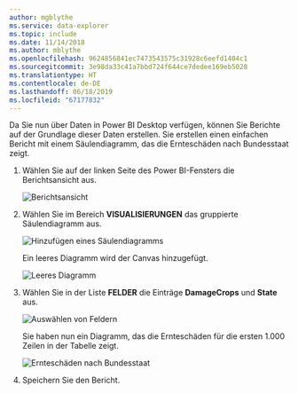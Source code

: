 ```yaml
---
author: mgblythe
ms.service: data-explorer
ms.topic: include
ms.date: 11/14/2018
ms.author: mblythe
ms.openlocfilehash: 9624856841ec7473543575c31928c6eefd1404c1
ms.sourcegitcommit: 3e98da33c41a7bbd724f644ce7dedee169eb5028
ms.translationtype: HT
ms.contentlocale: de-DE
ms.lasthandoff: 06/18/2019
ms.locfileid: "67177832"
---
```

Da Sie nun über Daten in Power BI Desktop verfügen, können Sie Berichte auf der Grundlage dieser Daten erstellen. Sie erstellen einen einfachen Bericht mit einem Säulendiagramm, das die Ernteschäden nach Bundesstaat zeigt.

1. Wählen Sie auf der linken Seite des Power BI-Fensters die Berichtsansicht aus.

    ![Berichtsansicht](media/data-explorer-power-bi-visualize-basic/report-view.png)

1. Wählen Sie im Bereich **VISUALISIERUNGEN** das gruppierte Säulendiagramm aus.

    ![Hinzufügen eines Säulendiagramms](media/data-explorer-power-bi-visualize-basic/add-column-chart.png)

    Ein leeres Diagramm wird der Canvas hinzugefügt.

    ![Leeres Diagramm](media/data-explorer-power-bi-visualize-basic/blank-chart.png)

1. Wählen Sie in der Liste **FELDER** die Einträge **DamageCrops** und **State** aus.

    ![Auswählen von Feldern](media/data-explorer-power-bi-visualize-basic/select-fields.png)

    Sie haben nun ein Diagramm, das die Ernteschäden für die ersten 1.000 Zeilen in der Tabelle zeigt.

    ![Ernteschäden nach Bundesstaat](media/data-explorer-power-bi-visualize-basic/damage-column-chart.png)

1. Speichern Sie den Bericht.